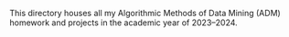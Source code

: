 This directory houses all my Algorithmic Methods of Data Mining (ADM) homework and projects in the academic year of 2023–2024. 
